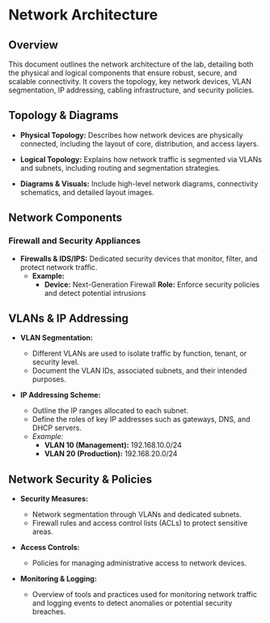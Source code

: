 # Network Architecture

## Overview
This document outlines the network architecture of the lab, detailing both the physical and logical components that ensure robust, secure, and scalable connectivity. It covers the topology, key network devices, VLAN segmentation, IP addressing, cabling infrastructure, and security policies.

## Topology & Diagrams
- **Physical Topology:**
  Describes how network devices are physically connected, including the layout of core, distribution, and access layers.

- **Logical Topology:**
  Explains how network traffic is segmented via VLANs and subnets, including routing and segmentation strategies.

- **Diagrams & Visuals:**
  Include high-level network diagrams, connectivity schematics, and detailed layout images.

## Network Components

### Firewall and Security Appliances
- **Firewalls & IDS/IPS:**
  Dedicated security devices that monitor, filter, and protect network traffic.
  - **Example:**
    - **Device:** Next-Generation Firewall
      **Role:** Enforce security policies and detect potential intrusions

## VLANs & IP Addressing
- **VLAN Segmentation:**
  - Different VLANs are used to isolate traffic by function, tenant, or security level.
  - Document the VLAN IDs, associated subnets, and their intended purposes.

- **IP Addressing Scheme:**
  - Outline the IP ranges allocated to each subnet.
  - Define the roles of key IP addresses such as gateways, DNS, and DHCP servers.
  - *Example:*
    - **VLAN 10 (Management):** 192.168.10.0/24
    - **VLAN 20 (Production):** 192.168.20.0/24

## Network Security & Policies
- **Security Measures:**
  - Network segmentation through VLANs and dedicated subnets.
  - Firewall rules and access control lists (ACLs) to protect sensitive areas.

- **Access Controls:**
  - Policies for managing administrative access to network devices.

- **Monitoring & Logging:**
  - Overview of tools and practices used for monitoring network traffic and logging events to detect anomalies or potential security breaches.
